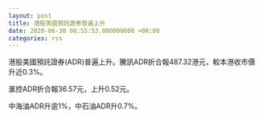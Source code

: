 ```yaml
---
layout: post
title: 港股美國預託證券普遍上升
date: 2020-06-30 06:55:53.000000000 +08:00
categories: rss
---
```


港股美國預託證券(ADR)普遍上升。騰訊ADR折合報487.32港元，較本港收市價升近0.3%。

滙控ADR折合報36.57元，上升0.52元。

中海油ADR升逾1%，中石油ADR升0.7%。
